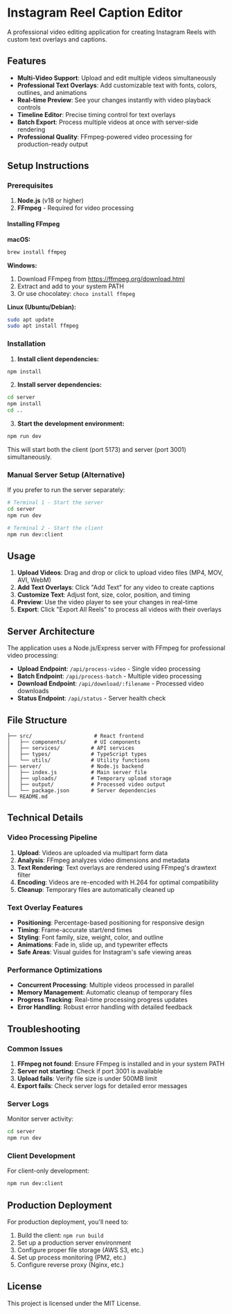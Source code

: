 # Instagram Reel Caption Editor

A professional video editing application for creating Instagram Reels with custom text overlays and captions.

## Features

- **Multi-Video Support**: Upload and edit multiple videos simultaneously
- **Professional Text Overlays**: Add customizable text with fonts, colors, outlines, and animations
- **Real-time Preview**: See your changes instantly with video playback controls
- **Timeline Editor**: Precise timing control for text overlays
- **Batch Export**: Process multiple videos at once with server-side rendering
- **Professional Quality**: FFmpeg-powered video processing for production-ready output

## Setup Instructions

### Prerequisites

1. **Node.js** (v18 or higher)
2. **FFmpeg** - Required for video processing

#### Installing FFmpeg

**macOS:**
```bash
brew install ffmpeg
```

**Windows:**
1. Download FFmpeg from https://ffmpeg.org/download.html
2. Extract and add to your system PATH
3. Or use chocolatey: `choco install ffmpeg`

**Linux (Ubuntu/Debian):**
```bash
sudo apt update
sudo apt install ffmpeg
```

### Installation

1. **Install client dependencies:**
```bash
npm install
```

2. **Install server dependencies:**
```bash
cd server
npm install
cd ..
```

3. **Start the development environment:**
```bash
npm run dev
```

This will start both the client (port 5173) and server (port 3001) simultaneously.

### Manual Server Setup (Alternative)

If you prefer to run the server separately:

```bash
# Terminal 1 - Start the server
cd server
npm run dev

# Terminal 2 - Start the client
npm run dev:client
```

## Usage

1. **Upload Videos**: Drag and drop or click to upload video files (MP4, MOV, AVI, WebM)
2. **Add Text Overlays**: Click "Add Text" for any video to create captions
3. **Customize Text**: Adjust font, size, color, position, and timing
4. **Preview**: Use the video player to see your changes in real-time
5. **Export**: Click "Export All Reels" to process all videos with their overlays

## Server Architecture

The application uses a Node.js/Express server with FFmpeg for professional video processing:

- **Upload Endpoint**: `/api/process-video` - Single video processing
- **Batch Endpoint**: `/api/process-batch` - Multiple video processing
- **Download Endpoint**: `/api/download/:filename` - Processed video downloads
- **Status Endpoint**: `/api/status` - Server health check

## File Structure

```
├── src/                    # React frontend
│   ├── components/         # UI components
│   ├── services/          # API services
│   ├── types/             # TypeScript types
│   └── utils/             # Utility functions
├── server/                # Node.js backend
│   ├── index.js           # Main server file
│   ├── uploads/           # Temporary upload storage
│   ├── output/            # Processed video output
│   └── package.json       # Server dependencies
└── README.md
```

## Technical Details

### Video Processing Pipeline

1. **Upload**: Videos are uploaded via multipart form data
2. **Analysis**: FFmpeg analyzes video dimensions and metadata
3. **Text Rendering**: Text overlays are rendered using FFmpeg's drawtext filter
4. **Encoding**: Videos are re-encoded with H.264 for optimal compatibility
5. **Cleanup**: Temporary files are automatically cleaned up

### Text Overlay Features

- **Positioning**: Percentage-based positioning for responsive design
- **Timing**: Frame-accurate start/end times
- **Styling**: Font family, size, weight, color, and outline
- **Animations**: Fade in, slide up, and typewriter effects
- **Safe Areas**: Visual guides for Instagram's safe viewing areas

### Performance Optimizations

- **Concurrent Processing**: Multiple videos processed in parallel
- **Memory Management**: Automatic cleanup of temporary files
- **Progress Tracking**: Real-time processing progress updates
- **Error Handling**: Robust error handling with detailed feedback

## Troubleshooting

### Common Issues

1. **FFmpeg not found**: Ensure FFmpeg is installed and in your system PATH
2. **Server not starting**: Check if port 3001 is available
3. **Upload fails**: Verify file size is under 500MB limit
4. **Export fails**: Check server logs for detailed error messages

### Server Logs

Monitor server activity:
```bash
cd server
npm run dev
```

### Client Development

For client-only development:
```bash
npm run dev:client
```

## Production Deployment

For production deployment, you'll need to:

1. Build the client: `npm run build`
2. Set up a production server environment
3. Configure proper file storage (AWS S3, etc.)
4. Set up process monitoring (PM2, etc.)
5. Configure reverse proxy (Nginx, etc.)

## License

This project is licensed under the MIT License.